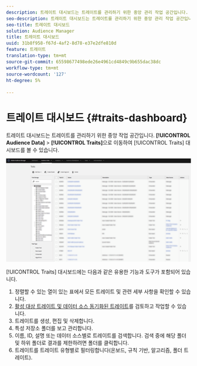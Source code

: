 ```yaml
---
description: 트레이트 대시보드는 트레이트를 관리하기 위한 중앙 관리 작업 공간입니다.
seo-description: 트레이트 대시보드는 트레이트를 관리하기 위한 중앙 관리 작업 공간입니다.
seo-title: 트레이트 대시보드
solution: Audience Manager
title: 트레이트 대시보드
uuid: 31b8f958-f67d-4af2-8d78-e37e2dfe810d
feature: 트레이트
translation-type: tm+mt
source-git-commit: 65598677498ede26e4961cd4849c9b655dac38dc
workflow-type: tm+mt
source-wordcount: '127'
ht-degree: 5%

---
```



# 트레이트 대시보드 {#traits-dashboard}

트레이트 대시보드는 트레이트를 관리하기 위한 중앙 작업 공간입니다. **[!UICONTROL Audience Data]** > **[!UICONTROL Traits]**&#x200B;으로 이동하여 [!UICONTROL Traits] 대시보드를 볼 수 있습니다.

![](assets/traits-dashboard.png)

<!-- c_tb_dashboard.xml -->

[!UICONTROL Traits] 대시보드에는 다음과 같은 유용한 기능과 도구가 포함되어 있습니다.

1. 정렬할 수 있는 열이 있는 표에서 모든 트레이트 및 관련 세부 사항을 확인할 수 있습니다.
2. [활성 대상 트레이트 및 데이터 소스 동기화된 트레이트](../../features/traits/client-activity-synced-audience-traits.md)를 검토하고 작업할 수 있습니다.
3. 트레이트를 생성, 편집 및 삭제합니다.
4. 특성 저장소 폴더를 보고 관리합니다.
5. 이름, ID, 설명 또는 데이터 소스별로 트레이트를 검색합니다. 검색 중에 해당 폴더 및 하위 폴더로 결과를 제한하려면 폴더를 클릭합니다.
6. 트레이트를 트레이트 유형별로 필터링합니다(온보드, 규칙 기반, 알고리즘, 폴더 트레이트).